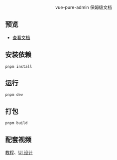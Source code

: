 <p align="center">
vue-pure-admin 保姆级文档
</p>

## 预览

- [查看文档](https://yiming_chang.gitee.io/pure-admin-doc)

## 安装依赖

```
pnpm install
```

## 运行

```
pnpm dev
```

## 打包

```
pnpm build
```

## 配套视频

[教程](https://www.bilibili.com/video/BV1kg411v7QT)、[UI 设计](https://www.bilibili.com/video/BV17g411T7rq)
